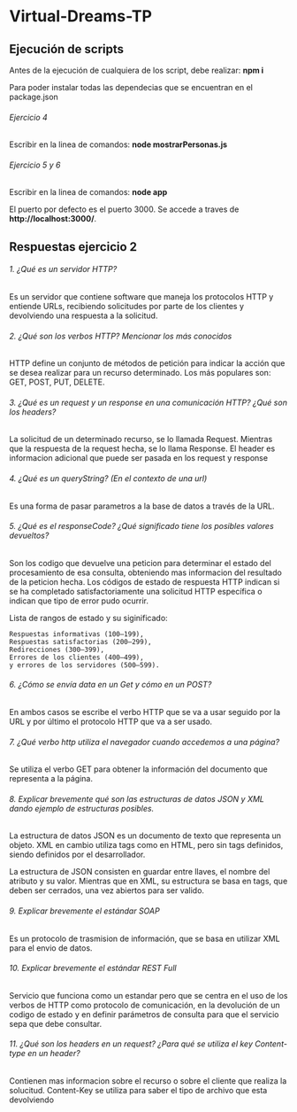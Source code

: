 # Virtual-Dreams-TP

## Ejecución de scripts
Antes de la ejecución de cualquiera de los script, debe realizar: 
**npm i**

Para poder instalar todas las dependecias que se encuentran en el package.json 

###### Ejercicio 4
Escribir en la linea de comandos:
**node mostrarPersonas.js**

###### Ejercicio 5 y 6
Escribir en la linea de comandos:
**node app**

El puerto por defecto es el puerto 3000. Se accede a traves de **http://localhost:3000/**.

## Respuestas ejercicio 2
###### 1.	¿Qué es un servidor HTTP?
Es un servidor que contiene software que maneja los protocolos HTTP y entiende URLs, recibiendo solicitudes por parte de los clientes y devolviendo una respuesta a la solicitud.

###### 2.	¿Qué son los verbos HTTP? Mencionar los más conocidos
HTTP define un conjunto de métodos de petición para indicar la acción que se desea realizar para un recurso determinado.
Los más populares son: GET, POST, PUT, DELETE.

###### 3.	¿Qué es un request y un response en una comunicación HTTP? ¿Qué son los headers?
La solicitud de un determinado recurso, se lo llamada Request. Mientras que la respuesta de la request hecha, se lo llama Response.
El header es informacion adicional que puede ser pasada en los request y response 

###### 4.	¿Qué es un queryString? (En el contexto de una url)
Es una forma de pasar parametros a la base de datos a través de la URL.

###### 5.	¿Qué es el responseCode? ¿Qué significado tiene los posibles valores devueltos?
Son los codigo que devuelve una peticion para determinar el estado del procesamiento de esa consulta, obteniendo mas informacion del resultado de la peticion hecha.
Los códigos de estado de respuesta HTTP indican si se ha completado satisfactoriamente una solicitud HTTP específica o indican que tipo de error pudo ocurrir.

Lista de rangos de estado y su siginificado:

	Respuestas informativas (100–199),
	Respuestas satisfactorias (200–299),
	Redirecciones (300–399),
	Errores de los clientes (400–499),
	y errores de los servidores (500–599).

###### 6.	¿Cómo se envía data en un Get y cómo en un POST?
En ambos casos se escribe el verbo HTTP que se va a usar seguido por la URL y por último el protocolo HTTP que va a ser usado.

###### 7.	¿Qué verbo http utiliza el navegador cuando accedemos a una página?
Se utiliza el verbo GET para obtener la información del documento que representa a la página.

###### 8.	Explicar brevemente qué son las estructuras de datos JSON y XML dando ejemplo de estructuras posibles.
La estructura de datos JSON es un documento de texto que representa un objeto. XML en cambio utiliza tags como en HTML, pero sin tags definidos, siendo definidos por el desarrollador.

La estructura de JSON consisten en guardar entre llaves, el nombre del atributo y su valor. Mientras que en XML, su estructura se basa en tags, que deben ser cerrados, una vez abiertos para ser valido. 

###### 9.	Explicar brevemente el estándar SOAP
Es un protocolo de trasmision de información, que se basa en utilizar XML para el envio de datos.

###### 10.	Explicar brevemente el estándar REST Full
Servicio que funciona como un estandar pero que se centra en el uso de los verbos de HTTP como protocolo de comunicación, en la devolución de un codigo de estado y en definir parámetros de consulta para que el servicio sepa que debe consultar.

###### 11.	¿Qué son los headers en un request? ¿Para qué se utiliza el key Content-type en un header?
Contienen mas informacion sobre el recurso o sobre el cliente que realiza la solucitud.
Content-Key se utiliza para saber el tipo de archivo que esta devolviendo

